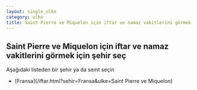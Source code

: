 ```yaml
---
layout: single_ulke
category: ulke
title: Saint Pierre ve Miquelon için iftar ve namaz vakitlerini görmek için şehir seç
---
```



## Saint Pierre ve Miquelon için iftar ve namaz vakitlerini görmek için şehir seç

Aşağıdaki listeden bir şehir ya da semt seçin


* [Fransa](/iftar.html?sehir=Fransa&ulke=Saint Pierre ve Miquelon)
